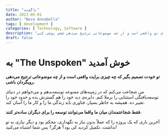 ```yaml
---
title: "ناگفته"
date: 2023-05-01
author: "Nova Annabella"
tags: [ development ]
categories: [ Technology, Software ]
description: "خودت تصمیم بگیر که چه چیزی برای تو واقعی است و از چه موضوعاتی ترجیح می‌دهی چشم پوشی کنی"
draft: false
---
```



# به "The Unspoken" خوش آمدید

**تو خودت تصمیم بگیر که چه چیزی برایت واقعی است و از چه موضوعاتی ترجیح می‌دهی رویگردان باشی.**

من شجاعت می‌کنم که در زمینه‌های ممنوعه توسعه‌بدهم و می‌خواهم در دنیای توسعه‌یافتگی استثنایی را برملا کنم.
دایره‌ی دید خود را هم گسترش بده و حدود خود را تغییر ده.
همیشه به خاطر بسپار، فناوری باید زندگی ما را و کار ما را آسان کند.

**فقط شجاعتمندان میان ما واقعا می‌توانند توسعه را برای دیگران ساده‌تر کنند.**

آخرین باری که یک پروژه را که عملاً بدون نیاز به نگهداری، محکم بود و دیگر نیازی به تو نداشت، تکمیل کردید کی بود؟ هرگز؟ پس شما اشتباه می‌کنید!
